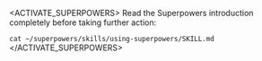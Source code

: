 <ACTIVATE_SUPERPOWERS>
Read the Superpowers introduction completely before taking further action:

`cat ~/superpowers/skills/using-superpowers/SKILL.md`
</ACTIVATE_SUPERPOWERS>
